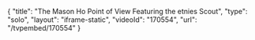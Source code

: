 {
    "title": "The Mason Ho Point of View Featuring the etnies Scout",
    "type": "solo",
    "layout": "iframe-static",
    "videoId": "170554",
    "url": "\/tvpembed\/170554"
}
